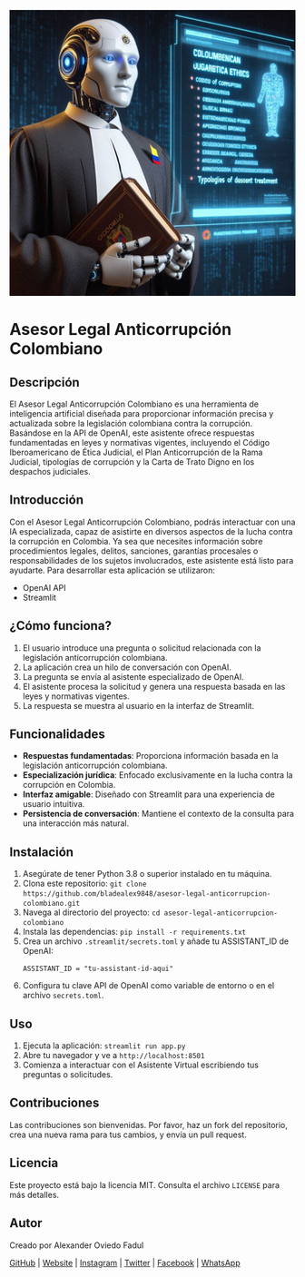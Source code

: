 ![Logo de ColDisBot](https://github.com/bladealex9848/asesor-legal-anticorrupcion-colombiano/blob/main/assets/logo.jpg)

# Asesor Legal Anticorrupción Colombiano

## Descripción

El Asesor Legal Anticorrupción Colombiano es una herramienta de inteligencia artificial diseñada para proporcionar información precisa y actualizada sobre la legislación colombiana contra la corrupción. Basándose en la API de OpenAI, este asistente ofrece respuestas fundamentadas en leyes y normativas vigentes, incluyendo el Código Iberoamericano de Ética Judicial, el Plan Anticorrupción de la Rama Judicial, tipologías de corrupción y la Carta de Trato Digno en los despachos judiciales.

## Introducción

Con el Asesor Legal Anticorrupción Colombiano, podrás interactuar con una IA especializada, capaz de asistirte en diversos aspectos de la lucha contra la corrupción en Colombia. Ya sea que necesites información sobre procedimientos legales, delitos, sanciones, garantías procesales o responsabilidades de los sujetos involucrados, este asistente está listo para ayudarte. Para desarrollar esta aplicación se utilizaron:

- OpenAI API
- Streamlit

## ¿Cómo funciona?

1. El usuario introduce una pregunta o solicitud relacionada con la legislación anticorrupción colombiana.
2. La aplicación crea un hilo de conversación con OpenAI.
3. La pregunta se envía al asistente especializado de OpenAI.
4. El asistente procesa la solicitud y genera una respuesta basada en las leyes y normativas vigentes.
5. La respuesta se muestra al usuario en la interfaz de Streamlit.

## Funcionalidades

- **Respuestas fundamentadas**: Proporciona información basada en la legislación anticorrupción colombiana.
- **Especialización jurídica**: Enfocado exclusivamente en la lucha contra la corrupción en Colombia.
- **Interfaz amigable**: Diseñado con Streamlit para una experiencia de usuario intuitiva.
- **Persistencia de conversación**: Mantiene el contexto de la consulta para una interacción más natural.

## Instalación

1. Asegúrate de tener Python 3.8 o superior instalado en tu máquina.
2. Clona este repositorio: `git clone https://github.com/bladealex9848/asesor-legal-anticorrupcion-colombiano.git`
3. Navega al directorio del proyecto: `cd asesor-legal-anticorrupcion-colombiano`
4. Instala las dependencias: `pip install -r requirements.txt`
5. Crea un archivo `.streamlit/secrets.toml` y añade tu ASSISTANT_ID de OpenAI:
   ```
   ASSISTANT_ID = "tu-assistant-id-aqui"
   ```
6. Configura tu clave API de OpenAI como variable de entorno o en el archivo `secrets.toml`.

## Uso

1. Ejecuta la aplicación: `streamlit run app.py`
2. Abre tu navegador y ve a `http://localhost:8501`
3. Comienza a interactuar con el Asistente Virtual escribiendo tus preguntas o solicitudes.

## Contribuciones

Las contribuciones son bienvenidas. Por favor, haz un fork del repositorio, crea una nueva rama para tus cambios, y envía un pull request.

## Licencia

Este proyecto está bajo la licencia MIT. Consulta el archivo `LICENSE` para más detalles.

## Autor

Creado por Alexander Oviedo Fadul

[GitHub](https://github.com/bladealex9848) | [Website](https://alexander.oviedo.isabellaea.com/) | [Instagram](https://www.instagram.com/alexander.oviedo.fadul) | [Twitter](https://twitter.com/alexanderofadul) | [Facebook](https://www.facebook.com/alexanderof/) | [WhatsApp](https://api.whatsapp.com/send?phone=573015930519&text=Hola%20!Quiero%20conversar%20contigo!%20)